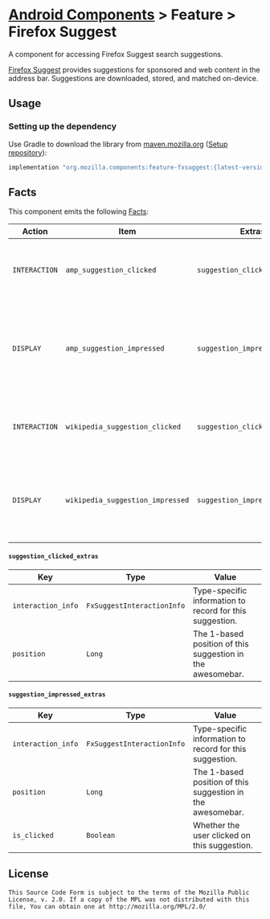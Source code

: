 # [Android Components](../../../README.md) > Feature > Firefox Suggest

A component for accessing Firefox Suggest search suggestions.

[Firefox Suggest](https://support.mozilla.org/en-US/kb/firefox-suggest-faq) provides suggestions for sponsored and web content in the address bar. Suggestions are downloaded, stored, and matched on-device.

## Usage

### Setting up the dependency

Use Gradle to download the library from [maven.mozilla.org](https://maven.mozilla.org/) ([Setup repository](../../../README.md#maven-repository)):

```Groovy
implementation "org.mozilla.components:feature-fxsuggest:{latest-version}"
```

## Facts

This component emits the following [Facts](../../support/base/README.md#Facts):

| Action        | Item                             | Extras                        | Description                                                                                         |
|---------------|----------------------------------|-------------------------------|-----------------------------------------------------------------------------------------------------|
| `INTERACTION` | `amp_suggestion_clicked`         | `suggestion_clicked_extras`   | The user clicked on a Firefox Suggestion from adMarketplace.                                        |
| `DISPLAY`     | `amp_suggestion_impressed`       | `suggestion_impressed_extras` | The user saw a Firefox Suggestion from adMarketplace just before they navigated to a destination.   |
| `INTERACTION` | `wikipedia_suggestion_clicked`   | `suggestion_clicked_extras`   | The user clicked on a Firefox Suggestion for a Wikipedia page.                                      |
| `DISPLAY`     | `wikipedia_suggestion_impressed` | `suggestion_impressed_extras` | The user saw a Firefox Suggestion for a Wikipedia page just before they navigated to a destination. |

#### `suggestion_clicked_extras`

| Key                | Type                       | Value                                                      |
|--------------------|----------------------------|------------------------------------------------------------|
| `interaction_info` | `FxSuggestInteractionInfo` | Type-specific information to record for this suggestion.   |
| `position`         | `Long`                     | The 1-based position of this suggestion in the awesomebar. |


#### `suggestion_impressed_extras`

| Key                | Type                       | Value                                                      |
|--------------------|----------------------------|------------------------------------------------------------|
| `interaction_info` | `FxSuggestInteractionInfo` | Type-specific information to record for this suggestion.   |
| `position`         | `Long`                     | The 1-based position of this suggestion in the awesomebar. |
| `is_clicked`       | `Boolean`                  | Whether the user clicked on this suggestion.               |

## License

    This Source Code Form is subject to the terms of the Mozilla Public
    License, v. 2.0. If a copy of the MPL was not distributed with this
    file, You can obtain one at http://mozilla.org/MPL/2.0/
